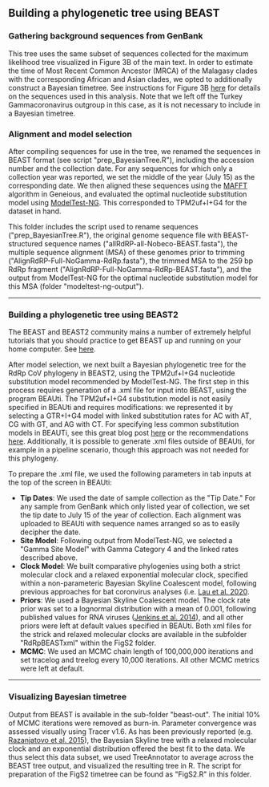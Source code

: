 ## Building a phylogenetic tree using BEAST

### Gathering background sequences from GenBank

This tree uses the same subset of sequences collected for the maximum likelihood tree visualized in Figure 3B of the main text. In order to estimate the time of Most Recent Common Ancestor (MRCA) of the Malagasy clades with the corresponding African and Asian clades, we opted to additionally construct a Bayesian timetree. See instructions for Figure 3B [here](https://github.com/brooklabteam/Mada-Bat-CoV/blob/main/Fig3/Phylo-Tree-Directions.md) for details on the sequences used in this analysis. Note that we left off the Turkey Gammacoronavirus outgroup in this case, as it is not necessary to include in a Bayesian timetree.

### Alignment and model selection

After compiling sequences for use in the tree, we renamed the sequences in BEAST format (see script "prep_BayesianTree.R"), including the accession number and the collection date. For any sequences for which only a collection year was reported, we set the middle of the year (July 15) as the corresponding date. We then aligned these sequences using the [MAFFT](https://mafft.cbrc.jp/alignment/server/) algorithm in Geneious, and evaluated the optimal nucleotide substitution model using [ModelTest-NG](https://github.com/ddarriba/modeltest). This corresponded to TPM2uf+I+G4 for the dataset in hand. 

This folder includes the script used to rename sequences ("prep_BayesianTree.R"), the original genome sequence file with BEAST-structured sequence names ("allRdRP-all-Nobeco-BEAST.fasta"), the multiple sequence alignment (MSA) of these genomes prior to trimming ("AlignRdRP-Full-NoGamma-RdRp.fasta"), the trimmed MSA to the 259 bp RdRp fragment ("AlignRdRP-Full-NoGamma-RdRp-BEAST.fasta"), and the output from ModelTest-NG for the optimal nucleotide substitution model for this MSA (folder "modeltest-ng-output").

---

### Building a phylogenetic tree using BEAST2

The BEAST and BEAST2 community mains a number of extremely helpful tutorials that you should practice to get BEAST up and running on your home computer. See [here](https://taming-the-beast.org/tutorials/). 

After model selection, we next built a Bayesian phylogenetic tree for the RdRp CoV phylogeny in BEAST2, using the TPM2uf+I+G4 nucleotide substitution model recommended by ModelTest-NG. The first step in this process requires generation of a .xml file for input into BEAST, using the program BEAUti. The TPM2uf+I+G4 substitution model is not easily specified in BEAUti and requires modifications: we represented it by selecting a GTR+I+G4 model with linked substitution rates for AC with AT, CG with GT, and AG with CT.  For specifying less common substitution models in BEAUTi, see this great blog post [here](https://justinbagley.rbind.io/2016/10/11/setting-dna-substitution-models-beast/) or the recommendations [here](https://groups.google.com/g/ggplot2/c/H50aGubqt2U). Additionally, it is possible to generate .xml files outside of BEAUti, for example in a pipeline scenario, though this approach was not needed for this phylogeny.

To prepare the .xml file, we used the following parameters in tab inputs at the top of the screen in BEAUti:
 - **Tip Dates**: We used the date of sample collection as the "Tip Date." For any sample from GenBank which only listed year of collection, we set the tip date to July 15 of the year of collection. Each alignment was uploaded to BEAUti with sequence names arranged so as to easily decipher the date.
 - **Site Model**: Following output from ModelTest-NG, we selected a "Gamma Site Model" with Gamma Category 4 and the linked rates described above.
- **Clock Model**: We built comparative phylogenies using  both a strict molecular clock and a relaxed exponential molecular clock, specified within a non-parameteric Bayesian Skyline Coalescent model, following previous approaches for bat coronvirus analyses (i.e. [Lau et al. 2020](https://journals.asm.org/doi/full/10.1128/JVI.02219-09).
- **Priors**: We used a Bayesian Skyline Coalescent model. The clock rate prior was set to a lognormal distribution with a mean of 0.001, following published values for RNA viruses ([Jenkins et al. 2014](https://link.springer.com/article/10.1007/s00239-001-0064-3)), and all other priors were left at default values specified in BEAUti. Both xml files for the strick and relaxed molecular clocks are available in the subfolder "RdRpBEASTxml" within the FigS2 folder.
- **MCMC**: We used an MCMC chain length of 100,000,000 iterations and set tracelog and treelog every 10,000 iterations. All other MCMC metrics were left at default. 

---

### Visualizing Bayesian timetree

Output from BEAST is available in the sub-folder "beast-out". The initial 10% of MCMC iterations were removed as burn-in. Parameter convergence was assessed visually using Tracer v1.6. As has been previously reported (e.g. [Razanjatovo et al. 2015](https://virologyj.biomedcentral.com/articles/10.1186/s12985-015-0271-y)), the Bayesian Skyline tree with a relaxed molecular clock and an exponential distribution offered the best fit to the data. We thus select this data subset, we used TreeAnnotator to average across the BEAST tree output, and visualized the resulting tree in R. The script for preparation of the FigS2 timetree can be found as "FigS2.R" in this folder. 

